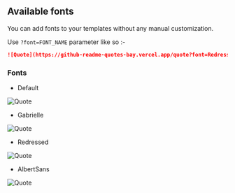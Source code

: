 ## Available fonts

You can add fonts to your templates without any manual customization.

Use `?font=FONT_NAME` parameter like so :-

```md
![Quote](https://github-readme-quotes-bay.vercel.app/quote?font=Redressed)
```

### Fonts

- Default <br>

![Quote](https://github-readme-quotes-bay.vercel.app/quote?theme=dark)

- Gabrielle <br>

![Quote](https://github-readme-quotes-bay.vercel.app/quote?theme=dark&font=Gabrielle)

- Redressed <br>

![Quote](https://github-readme-quotes-bay.vercel.app/quote?theme=dark&font=Redressed)

- AlbertSans <br>

![Quote](https://github-readme-quotes-bay.vercel.app/quote?theme=dark&font=Architect)